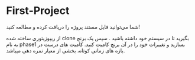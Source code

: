 # First-Project

شما می‌توانید فایل مستند پروژه را دریافت کرده و مطالعه کنید!

از ریپوزیتوری ساخته شده clone بگیرید تا در سیستم خود داشته باشید . سپس یک برنچ به نام phase1 بسازید و تغییرات خود را در آن برنچ کامیت کنید. کامیت های درست در بازه های زمانی کوتاه، بخشی از معیار نمره دهی میباشد.
